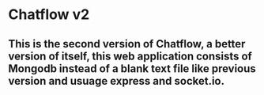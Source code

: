 # Chatflow v2
## This is the second version of Chatflow, a better version of itself, this web application consists of Mongodb instead of a blank text file like previous version and usuage express and socket.io.
